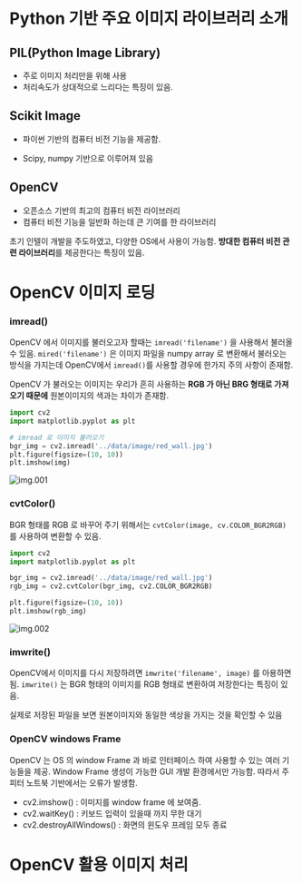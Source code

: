 # Python 기반 주요 이미지 라이브러리 소개



## PIL(Python Image Library)

* 주로 이미지 처리만을 위해 사용
* 처리속도가 상대적으로 느리다는 특징이 있음.



## Scikit Image

* 파이썬 기반의 컴퓨터 비전 기능을 제공함. 

* Scipy, numpy 기반으로 이루어져 있음



## OpenCV

* 오픈소스 기반의 최고의 컴퓨터 비전 라이브러리
* 컴퓨터 비전 기능을 일반화 하는데 큰 기여를 한 라이브러리



초기 인텔이 개발을 주도하였고, 다양한 OS에서 사용이 가능함. **방대한 컴퓨터 비전 관련 라이브러리**를 제공한다는 특징이 있음. 



# OpenCV 이미지 로딩

### imread()

OpenCV 에서 이미지를 불러오고자 할때는 `imread('filename')` 을 사용해서 불러올 수 있음. `mired('filename')` 은 이미지 파일을 numpy array 로 변환해서 불러오는 방식을 가지는데 OpenCV에서 `imread()`를 사용할 경우에 한가지 주의 사항이 존재함. 

OpenCV 가 불러오는 이미지는 우리가 흔히 사용하는 **RGB 가 아닌 BRG 형태로 가져오기 때문에** 원본이미지의 색과는 차이가 존재함. 

```python
import cv2
import matplotlib.pyplot as plt

# imread 로 이미지 불러오기
bgr_img = cv2.imread('../data/image/red_wall.jpg')
plt.figure(figsize=(10, 10))
plt.imshow(img)
```

![img.001](/Users/coding_min/home/Github/DLComputer_Vision/keynote/img/img.001.png)

### cvtColor()

BGR 형태를 RGB 로 바꾸어 주기 위해서는 `cvtColor(image, cv.COLOR_BGR2RGB)` 를 사용하여 변환할 수 있음. 

```python
import cv2
import matplotlib.pyplot as plt

bgr_img = cv2.imread('../data/image/red_wall.jpg')
rgb_img = cv2.cvtColor(bgr_img, cv2.COLOR_BGR2RGB)

plt.figure(figsize=(10, 10))
plt.imshow(rgb_img)
```

![img.002](/Users/coding_min/home/Github/DLComputer_Vision/keynote/img/img.002.png)

### imwrite()

OpenCV에서 이미지를 다시 저장하려면 `imwrite('filename', image)` 를 아용하면 됨.
`imwrite()` 는 BGR 형태의 이미지를 RGB 형태로 변환하여 저장한다는 특징이 있음.

실제로 저장된 파일을 보면 원본이미지와 동일한 색상을 가지는 것을 확인할 수 있음 



### OpenCV windows Frame

OpenCV 는 OS 의 window Frame 과 바로 인터페이스 하여 사용할 수 있는 여러 기능들을 제공. Window Frame 생성이 가능한 GUI 개발 환경에서만 가능함. 따라서 주피터 노트북 기반에서는 오류가 발생함. 



* cv2.imshow() : 이미지를 window frame 에 보여줌.
* cv2.waitKey() : 키보드 입력이 있을때 까지 무한 대기
* cv2.destroyAllWindows() : 화면의 윈도우 프레임 모두 종료



# OpenCV 활용 이미지 처리 

